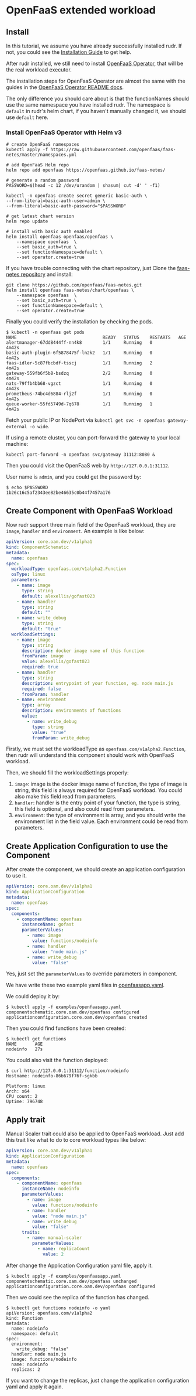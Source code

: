 # OpenFaaS extended workload

## Install

In this tutorial, we assume you have already successfully installed rudr. If not, you could see the [Installation Guide](../setup/install.md) to get help.

After rudr installed, we still need to install [OpenFaaS Operator](https://github.com/openfaas-incubator/openfaas-operator), that will be the real workload executor.

The installation steps for OpenFaaS Operator are almost the same with the guides in the [OpenFaaS Operator README docs](https://github.com/openfaas-incubator/openfaas-operator#deploy-openfaas-with-the-operator).

The only difference you should care about is that the functionNames should use the same namespace you have installed rudr. The namespace is `default` in rudr's helm chart, if you haven't manually changed it, we should use `default` here.    

### Install OpenFaaS Operator with Helm v3

```shell script
# create OpenFaaS namespaces
kubectl apply -f https://raw.githubusercontent.com/openfaas/faas-netes/master/namespaces.yml

# add OpenFaaS Helm repo
helm repo add openfaas https://openfaas.github.io/faas-netes/

# generate a random password
PASSWORD=$(head -c 12 /dev/urandom | shasum| cut -d' ' -f1)

kubectl -n openfaas create secret generic basic-auth \
--from-literal=basic-auth-user=admin \
--from-literal=basic-auth-password="$PASSWORD"

# get latest chart version
helm repo update

# install with basic auth enabled
helm install openfaas openfaas/openfaas \
    --namespace openfaas  \
    --set basic_auth=true \
    --set functionNamespace=default \
    --set operator.create=true
```

If you have trouble connecting with the chart repository, just Clone the [faas-netes repository](https://github.com/openfaas/faas-netes) and install:

```
git clone https://github.com/openfaas/faas-netes.git
helm install openfaas faas-netes/chart/openfaas \
    --namespace openfaas  \
    --set basic_auth=true \
    --set functionNamespace=default \
    --set operator.create=true
```

Finally you could verify the installation by checking the pods.

```shell script
$ kubectl -n openfaas get pods
NAME                                 READY   STATUS    RESTARTS   AGE
alertmanager-67dd8444ff-nn4k8        1/1     Running   0          4m42s
basic-auth-plugin-6f5878475f-ln2k2   1/1     Running   0          4m42s
faas-idler-5c87fbcbdf-tsscj          1/1     Running   2          4m42s
gateway-559fb6f5b8-bsdzq             2/2     Running   0          4m42s
nats-79ffb4bb68-vgzct                1/1     Running   0          4m42s
prometheus-74bc4d6884-rlj2f          1/1     Running   0          4m42s
queue-worker-55fd5749d-7q678         1/1     Running   1          4m42s
```

Fetch your public IP or NodePort via `kubectl get svc -n openfaas gateway-external -o wide`.

If using a remote cluster, you can port-forward the gateway to your local machine:

```shell script
kubectl port-forward -n openfaas svc/gateway 31112:8080 &
```

Then you could visit the OpenFaaS web by `http://127.0.0.1:31112`.

User name is `admin`, and you could get the password by:

```shell script
$ echo $PASSWORD
1b26c16c5af2343ee82be46635c0b44f7457a176
```


## Create Component with OpenFaaS Workload

Now rudr support three main field of the OpenFaaS workload, they are `image`, `handler` and `environment`. An example is like below:

```yaml
apiVersion: core.oam.dev/v1alpha1
kind: ComponentSchematic
metadata:
  name: openfaas
spec:
  workloadType: openfaas.com/v1alpha2.Function
  osType: linux
  parameters:
    - name: image
      type: string
      default: alexellis/gofast023
    - name: handler
      type: string
      default: ""
    - name: write_debug
      type: string
      default: "true"
  workloadSettings:
    - name: image
      type: string
      description: docker image name of this function
      fromParam: image
      value: alexellis/gofast023
      required: true
    - name: handler
      type: string
      description: entrypoint of your function, eg. node main.js
      required: false
      fromParam: handler
    - name: environment
      type: array
      description: environments of functions
      value:
        - name: write_debug
          type: string
          value: "true"
          fromParam: write_debug
```

Firstly, we must set the workloadType as `openfaas.com/v1alpha2.Function`, then rudr will understand this component should work with OpenFaaS workload.

Then, we should fill the workloadSettings properly:

1. `image`: image is the docker image name of function, the type of image is string, this field is always required for OpenFaaS workload. You could also make this field read from parameters.
2. `handler`: handler is the entry point of your function, the type is string, this field is optional, and also could read from parameters.
3. `environment`: the type of environment is array, and you should write the environment list in the field value. Each environment could be read from parameters.

## Create Application Configuration to use the Component

After create the component, we should create an application configuration to use it.

```yaml
apiVersion: core.oam.dev/v1alpha1
kind: ApplicationConfiguration
metadata:
  name: openfaas
spec:
  components:
    - componentName: openfaas
      instanceName: gofast
      parameterValues:
        - name: image
          value: functions/nodeinfo
        - name: handler
          value: "node main.js"
        - name: write_debug
          value: "false"
```

Yes, just set the `parameterValues` to override parameters in component.

We have write these two example yaml files in [openfaasapp.yaml](../../examples/openfaasapp.yaml).

We could deploy it by:

```shell script
$ kubectl apply -f examples/openfaasapp.yaml
componentschematic.core.oam.dev/openfaas configured
applicationconfiguration.core.oam.dev/openfaas created
``` 

Then you could find functions have been created:

```shell script
$ kubectl get functions
NAME       AGE
nodeinfo   27s
```

You could also visit the function deployed:

```shell script
$ curl http://127.0.0.1:31112/function/nodeinfo
Hostname: nodeinfo-86b679f76f-sgkbb

Platform: linux
Arch: x64
CPU count: 2
Uptime: 796748
```

## Apply trait

Manual Scaler trait could also be applied to OpenFaaS workload. Just add this trait like what to do to core workload types like below:

```yaml
apiVersion: core.oam.dev/v1alpha1
kind: ApplicationConfiguration
metadata:
  name: openfaas
spec:
  components:
    - componentName: openfaas
      instanceName: nodeinfo
      parameterValues:
        - name: image
          value: functions/nodeinfo
        - name: handler
          value: "node main.js"
        - name: write_debug
          value: "false"
      traits:
        - name: manual-scaler
          parameterValues:
            - name: replicaCount
              value: 2
```

After change the Application Configuration yaml file, apply it.

```
$ kubeclt apply -f examples/openfaasapp.yaml
componentschematic.core.oam.dev/openfaas unchanged
applicationconfiguration.core.oam.dev/openfaas configured
```

Then we could see the replica of the function has changed.

```shell script
$ kubectl get functions nodeinfo -o yaml
apiVersion: openfaas.com/v1alpha2
kind: Function
metadata:
  name: nodeinfo
  namespace: default
spec:
  environment:
    write_debug: "false"
  handler: node main.js
  image: functions/nodeinfo
  name: nodeinfo
  replicas: 2
```

If you want to change the replicas, just change the application configuration yaml and apply it again.